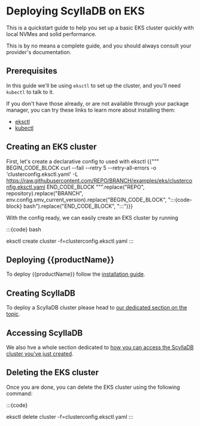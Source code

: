 # Deploying ScyllaDB on EKS

This is a quickstart guide to help you set up a basic EKS cluster quickly with local NVMes and solid performance.

This is by no means a complete guide, and you should always consult your provider's documentation.

## Prerequisites

In this guide we'll be using `eksctl` to set up the cluster, and you'll need `kubectl` to talk to it.

If you don't have those already, or are not available through your package manager, you can try these links to learn more about installing them:
- [eksctl](https://docs.aws.amazon.com/eks/latest/userguide/getting-started-eksctl.html)
- [kubectl](https://kubernetes.io/docs/tasks/tools/install-kubectl/)

## Creating an EKS cluster

First, let's create a declarative config to used with eksctl
{{"""
BEGIN_CODE_BLOCK
curl --fail --retry 5 --retry-all-errors -o 'clusterconfig.eksctl.yaml' -L https://raw.githubusercontent.com/REPO/BRANCH/examples/eks/clusterconfig.eksctl.yaml
END_CODE_BLOCK
""".replace("REPO", repository).replace("BRANCH", env.config.smv_current_version).replace("BEGIN_CODE_BLOCK", ":::{code-block} bash").replace("END_CODE_BLOCK", ":::")}}

With the config ready, we can easily create an EKS cluster by running

:::{code} bash

eksctl create cluster -f=clusterconfig.eksctl.yaml
:::

## Deploying {{productName}}

To deploy {{productName}} follow the [installation guide](../installation/overview.md).

## Creating ScyllaDB

To deploy a ScyllaDB cluster please head to [our dedicated section on the topic](../resources/scyllaclusters/basics.md).

## Accessing ScyllaDB

We also hve a whole section dedicated to [how you can access the ScyllaDB cluster you've just created](../resources/scyllaclusters/clients/index.md).

## Deleting the EKS cluster

Once you are done, you can delete the EKS cluster using the following command:

:::{code}

eksctl delete cluster -f=clusterconfig.eksctl.yaml
:::
